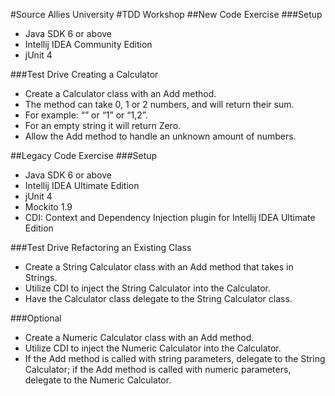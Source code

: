  
#Source Allies University
#TDD Workshop
##New Code Exercise
###Setup
* Java SDK 6 or above
* Intellij IDEA Community Edition
* jUnit 4

###Test Drive Creating a Calculator
* Create a Calculator class with an Add method.
* The method can take 0, 1 or 2 numbers, and will return their sum. 
* For example: “” or “1” or “1,2”.
* For an empty string it will return Zero.
* Allow the Add method to handle an unknown amount of numbers.
 
 
##Legacy Code Exercise
###Setup
* Java SDK 6 or above
* Intellij IDEA Ultimate Edition
* jUnit 4
* Mockito 1.9
* CDI: Context and Dependency Injection plugin for Intellij IDEA Ultimate Edition

###Test Drive Refactoring an Existing Class 
* Create a String Calculator class with an Add method that takes in Strings.
* Utilize CDI to inject the String Calculator into the Calculator.
* Have the Calculator class delegate to the String Calculator class.

###Optional
* Create a Numeric Calculator class with an Add method.
* Utilize CDI to inject the Numeric Calculator into the Calculator.
* If the Add method is called with string parameters, delegate to the String Calculator; if the Add method is called with numeric parameters, delegate to the Numeric Calculator.

